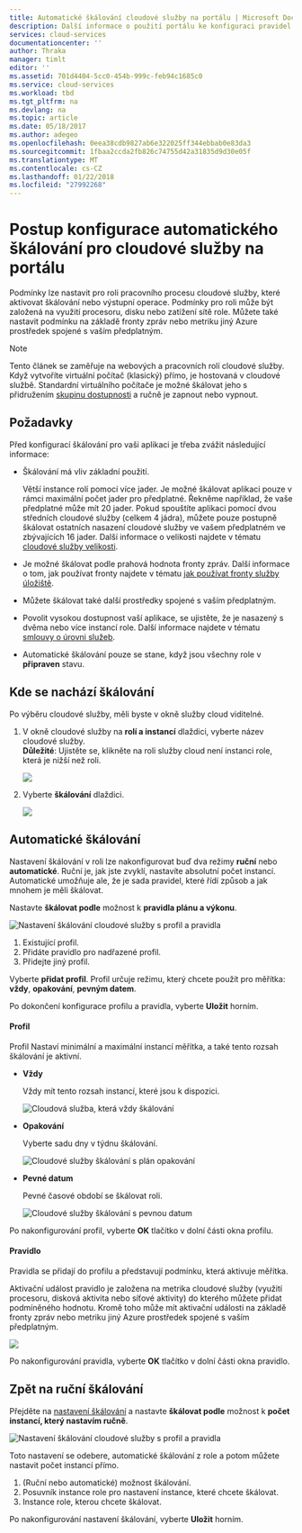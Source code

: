 ```yaml
---
title: Automatické škálování cloudové služby na portálu | Microsoft Docs
description: Další informace o použití portálu ke konfiguraci pravidel automatického škálování pro cloudové služby webovou roli nebo role pracovního procesu v Azure.
services: cloud-services
documentationcenter: ''
author: Thraka
manager: timlt
editor: ''
ms.assetid: 701d4404-5cc0-454b-999c-feb94c1685c0
ms.service: cloud-services
ms.workload: tbd
ms.tgt_pltfrm: na
ms.devlang: na
ms.topic: article
ms.date: 05/18/2017
ms.author: adegeo
ms.openlocfilehash: 0eea38cdb9827ab6e322025ff344ebbab0e83da3
ms.sourcegitcommit: 1fbaa2ccda2fb826c74755d42a31835d9d30e05f
ms.translationtype: MT
ms.contentlocale: cs-CZ
ms.lasthandoff: 01/22/2018
ms.locfileid: "27992268"
---
```

# <a name="how-to-configure-auto-scaling-for-a-cloud-service-in-the-portal"></a>Postup konfigurace automatického škálování pro cloudové služby na portálu

Podmínky lze nastavit pro roli pracovního procesu cloudové služby, které aktivovat škálování nebo výstupní operace. Podmínky pro roli může být založená na využití procesoru, disku nebo zatížení sítě role. Můžete také nastavit podmínku na základě fronty zpráv nebo metriku jiný Azure prostředek spojené s vaším předplatným.

> [!NOTE]
> Tento článek se zaměřuje na webových a pracovních rolí cloudové služby. Když vytvoříte virtuální počítač (klasický) přímo, je hostovaná v cloudové službě. Standardní virtuálního počítače je možné škálovat jeho s přidružením [skupinu dostupnosti](../virtual-machines/windows/classic/configure-availability-classic.md) a ručně je zapnout nebo vypnout.

## <a name="considerations"></a>Požadavky
Před konfigurací škálování pro vaši aplikaci je třeba zvážit následující informace:

* Škálování má vliv základní použití.

    Větší instance rolí pomocí více jader. Je možné škálovat aplikaci pouze v rámci maximální počet jader pro předplatné. Řekněme například, že vaše předplatné může mít 20 jader. Pokud spouštíte aplikaci pomocí dvou středních cloudové služby (celkem 4 jádra), můžete pouze postupně škálovat ostatních nasazení cloudové služby ve vašem předplatném ve zbývajících 16 jader. Další informace o velikosti najdete v tématu [cloudové služby velikosti](cloud-services-sizes-specs.md).

* Je možné škálovat podle prahová hodnota fronty zpráv. Další informace o tom, jak používat fronty najdete v tématu [jak používat fronty služby úložiště](../storage/queues/storage-dotnet-how-to-use-queues.md).

* Můžete škálovat také další prostředky spojené s vaším předplatným.

* Povolit vysokou dostupnost vaší aplikace, se ujistěte, že je nasazený s dvěma nebo více instancí role. Další informace najdete v tématu [smlouvy o úrovni služeb](https://azure.microsoft.com/support/legal/sla/).

* Automatické škálování pouze se stane, když jsou všechny role v **připraven** stavu.  


## <a name="where-scale-is-located"></a>Kde se nachází škálování
Po výběru cloudové služby, měli byste v okně služby cloud viditelné.

1. V okně cloudové služby na **rolí a instancí** dlaždici, vyberte název cloudové služby.   
   **Důležité**: Ujistěte se, klikněte na roli služby cloud není instanci role, která je nižší než roli.

    ![](./media/cloud-services-how-to-scale-portal/roles-instances.png)
2. Vyberte **škálování** dlaždici.

    ![](./media/cloud-services-how-to-scale-portal/scale-tile.png)

## <a name="automatic-scale"></a>Automatické škálování
Nastavení škálování v roli lze nakonfigurovat buď dva režimy **ruční** nebo **automatické**. Ruční je, jak jste zvyklí, nastavíte absolutní počet instancí. Automatické umožňuje ale, že je sada pravidel, které řídí způsob a jak mnohem je měli škálovat.

Nastavte **škálovat podle** možnost k **pravidla plánu a výkonu**.

![Nastavení škálování cloudové služby s profil a pravidla](./media/cloud-services-how-to-scale-portal/schedule-basics.png)

1. Existující profil.
2. Přidáte pravidlo pro nadřazené profil.
3. Přidejte jiný profil.

Vyberte **přidat profil**. Profil určuje režimu, který chcete použít pro měřítka: **vždy**, **opakování**, **pevným datem**.

Po dokončení konfigurace profilu a pravidla, vyberte **Uložit** horním.

#### <a name="profile"></a>Profil
Profil Nastaví minimální a maximální instancí měřítka, a také tento rozsah škálování je aktivní.

* **Vždy**

    Vždy mít tento rozsah instancí, které jsou k dispozici.  

    ![Cloudová služba, která vždy škálování](./media/cloud-services-how-to-scale-portal/select-always.png)
* **Opakování**

    Vyberte sadu dny v týdnu škálování.

    ![Cloudové služby škálování s plán opakování](./media/cloud-services-how-to-scale-portal/select-recurrence.png)
* **Pevné datum**

    Pevné časové období se škálovat roli.

    ![Cloudové služby škálování s pevnou datum](./media/cloud-services-how-to-scale-portal/select-fixed.png)

Po nakonfigurování profil, vyberte **OK** tlačítko v dolní části okna profilu.

#### <a name="rule"></a>Pravidlo
Pravidla se přidají do profilu a představují podmínku, která aktivuje měřítka.

Aktivační událost pravidlo je založena na metrika cloudové služby (využití procesoru, disková aktivita nebo síťové aktivity) do kterého můžete přidat podmíněného hodnotu. Kromě toho může mít aktivační události na základě fronty zpráv nebo metriku jiný Azure prostředek spojené s vaším předplatným.

![](./media/cloud-services-how-to-scale-portal/rule-settings.png)

Po nakonfigurování pravidla, vyberte **OK** tlačítko v dolní části okna pravidlo.

## <a name="back-to-manual-scale"></a>Zpět na ruční škálování
Přejděte na [nastavení škálování](#where-scale-is-located) a nastavte **škálovat podle** možnost k **počet instancí, který nastavím ručně**.

![Nastavení škálování cloudové služby s profil a pravidla](./media/cloud-services-how-to-scale-portal/manual-basics.png)

Toto nastavení se odebere, automatické škálování z role a potom můžete nastavit počet instancí přímo.

1. (Ruční nebo automatické) možnost škálování.
2. Posuvník instance role pro nastavení instance, které chcete škálovat.
3. Instance role, kterou chcete škálovat.

Po nakonfigurování nastavení škálování, vyberte **Uložit** horním.
